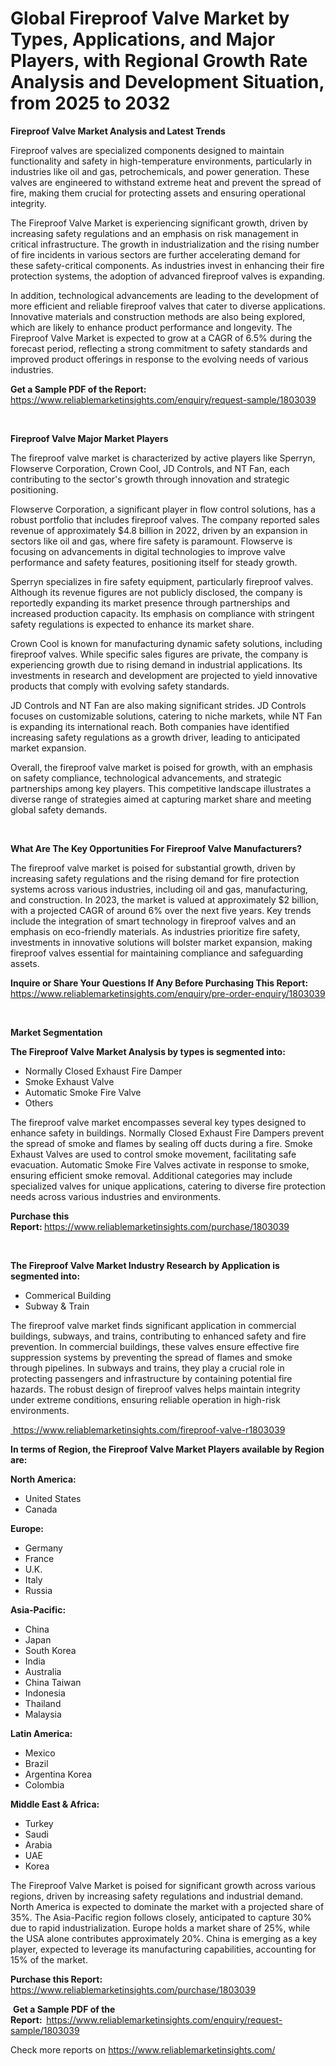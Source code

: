 <p><h1>Global Fireproof Valve Market by Types, Applications, and Major Players, with Regional Growth Rate Analysis and Development Situation, from 2025 to 2032</h1></p><p><strong>Fireproof Valve Market Analysis and Latest Trends</strong></p>
<p><p>Fireproof valves are specialized components designed to maintain functionality and safety in high-temperature environments, particularly in industries like oil and gas, petrochemicals, and power generation. These valves are engineered to withstand extreme heat and prevent the spread of fire, making them crucial for protecting assets and ensuring operational integrity. </p><p>The Fireproof Valve Market is experiencing significant growth, driven by increasing safety regulations and an emphasis on risk management in critical infrastructure. The growth in industrialization and the rising number of fire incidents in various sectors are further accelerating demand for these safety-critical components. As industries invest in enhancing their fire protection systems, the adoption of advanced fireproof valves is expanding.</p><p>In addition, technological advancements are leading to the development of more efficient and reliable fireproof valves that cater to diverse applications. Innovative materials and construction methods are also being explored, which are likely to enhance product performance and longevity. The Fireproof Valve Market is expected to grow at a CAGR of 6.5% during the forecast period, reflecting a strong commitment to safety standards and improved product offerings in response to the evolving needs of various industries.</p></p>
<p><strong>Get a Sample PDF of the Report:&nbsp;</strong> <a href="https://www.reliablemarketinsights.com/enquiry/request-sample/1803039?utm_campaign=2133&utm_medium=2&utm_source=Github&utm_content=ia&utm_term=10042025&utm_id=fireproof-valve">https://www.reliablemarketinsights.com/enquiry/request-sample/1803039</a></p>
<p>&nbsp;</p>
<p><strong>Fireproof Valve Major Market Players</strong></p>
<p><p>The fireproof valve market is characterized by active players like Sperryn, Flowserve Corporation, Crown Cool, JD Controls, and NT Fan, each contributing to the sector's growth through innovation and strategic positioning.</p><p>Flowserve Corporation, a significant player in flow control solutions, has a robust portfolio that includes fireproof valves. The company reported sales revenue of approximately $4.8 billion in 2022, driven by an expansion in sectors like oil and gas, where fire safety is paramount. Flowserve is focusing on advancements in digital technologies to improve valve performance and safety features, positioning itself for steady growth.</p><p>Sperryn specializes in fire safety equipment, particularly fireproof valves. Although its revenue figures are not publicly disclosed, the company is reportedly expanding its market presence through partnerships and increased production capacity. Its emphasis on compliance with stringent safety regulations is expected to enhance its market share.</p><p>Crown Cool is known for manufacturing dynamic safety solutions, including fireproof valves. While specific sales figures are private, the company is experiencing growth due to rising demand in industrial applications. Its investments in research and development are projected to yield innovative products that comply with evolving safety standards.</p><p>JD Controls and NT Fan are also making significant strides. JD Controls focuses on customizable solutions, catering to niche markets, while NT Fan is expanding its international reach. Both companies have identified increasing safety regulations as a growth driver, leading to anticipated market expansion.</p><p>Overall, the fireproof valve market is poised for growth, with an emphasis on safety compliance, technological advancements, and strategic partnerships among key players. This competitive landscape illustrates a diverse range of strategies aimed at capturing market share and meeting global safety demands.</p></p>
<p>&nbsp;</p>
<p><strong>What Are The Key Opportunities For Fireproof Valve Manufacturers?</strong></p>
<p><p>The fireproof valve market is poised for substantial growth, driven by increasing safety regulations and the rising demand for fire protection systems across various industries, including oil and gas, manufacturing, and construction. In 2023, the market is valued at approximately $2 billion, with a projected CAGR of around 6% over the next five years. Key trends include the integration of smart technology in fireproof valves and an emphasis on eco-friendly materials. As industries prioritize fire safety, investments in innovative solutions will bolster market expansion, making fireproof valves essential for maintaining compliance and safeguarding assets.</p></p>
<p><strong>Inquire or Share Your Questions If Any Before Purchasing This Report:</strong> <a href="https://www.reliablemarketinsights.com/enquiry/pre-order-enquiry/1803039?utm_campaign=2133&utm_medium=2&utm_source=Github&utm_content=ia&utm_term=10042025&utm_id=fireproof-valve">https://www.reliablemarketinsights.com/enquiry/pre-order-enquiry/1803039</a></p>
<p>&nbsp;</p>
<p><strong>Market Segmentation</strong></p>
<p><strong>The Fireproof Valve Market Analysis by types is segmented into:</strong></p>
<p><ul><li>Normally Closed Exhaust Fire Damper</li><li>Smoke Exhaust Valve</li><li>Automatic Smoke Fire Valve</li><li>Others</li></ul></p>
<p><p>The fireproof valve market encompasses several key types designed to enhance safety in buildings. Normally Closed Exhaust Fire Dampers prevent the spread of smoke and flames by sealing off ducts during a fire. Smoke Exhaust Valves are used to control smoke movement, facilitating safe evacuation. Automatic Smoke Fire Valves activate in response to smoke, ensuring efficient smoke removal. Additional categories may include specialized valves for unique applications, catering to diverse fire protection needs across various industries and environments.</p></p>
<p><strong>Purchase this Report:&nbsp;</strong><a href="https://www.reliablemarketinsights.com/purchase/1803039?utm_campaign=2133&utm_medium=2&utm_source=Github&utm_content=ia&utm_term=10042025&utm_id=fireproof-valve">https://www.reliablemarketinsights.com/purchase/1803039</a></p>
<p>&nbsp;</p>
<p><strong>The Fireproof Valve Market Industry Research by Application is segmented into:</strong></p>
<p><ul><li>Commerical Building</li><li>Subway & Train</li></ul></p>
<p><p>The fireproof valve market finds significant application in commercial buildings, subways, and trains, contributing to enhanced safety and fire prevention. In commercial buildings, these valves ensure effective fire suppression systems by preventing the spread of flames and smoke through pipelines. In subways and trains, they play a crucial role in protecting passengers and infrastructure by containing potential fire hazards. The robust design of fireproof valves helps maintain integrity under extreme conditions, ensuring reliable operation in high-risk environments.</p></p>
<p><a href="https://www.reliablemarketinsights.com/fireproof-valve-r1803039?utm_campaign=2133&utm_medium=2&utm_source=Github&utm_content=ia&utm_term=10042025&utm_id=fireproof-valve">&nbsp;https://www.reliablemarketinsights.com/fireproof-valve-r1803039</a></p>
<p><strong>In terms of Region, the Fireproof Valve Market Players available by Region are:</strong></p>
<p>
    <p> <strong> North America: </strong>
        <ul>
            <li>United States</li>
            <li>Canada</li>
        </ul>
        </p> 
    <p> <strong> Europe: </strong>
        <ul>
            <li>Germany</li>
            <li>France</li>
            <li>U.K.</li>
            <li>Italy</li>
            <li>Russia</li>
        </ul>
        </p> 
    <p> <strong> Asia-Pacific: </strong>
        <ul>
            <li>China</li>
            <li>Japan</li>
            <li>South Korea</li>
            <li>India</li>
            <li>Australia</li>
            <li>China Taiwan</li>
            <li>Indonesia</li>
            <li>Thailand</li>
            <li>Malaysia</li>
        </ul>
        </p> 
    <p> <strong> Latin America: </strong>
        <ul>
            <li>Mexico</li>
            <li>Brazil</li>
            <li>Argentina Korea</li>
            <li>Colombia</li>
        </ul>
        </p> 
    <p> <strong> Middle East & Africa: </strong>
        <ul>
            <li>Turkey</li>
            <li>Saudi</li>
            <li>Arabia</li>
            <li>UAE</li>
            <li>Korea</li>
        </ul>
    </p>
    </p>
<p><p>The Fireproof Valve Market is poised for significant growth across various regions, driven by increasing safety regulations and industrial demand. North America is expected to dominate the market with a projected share of 35%. The Asia-Pacific region follows closely, anticipated to capture 30% due to rapid industrialization. Europe holds a market share of 25%, while the USA alone contributes approximately 20%. China is emerging as a key player, expected to leverage its manufacturing capabilities, accounting for 15% of the market.</p></p>
<p><strong>Purchase this Report: </strong><a href="https://www.reliablemarketinsights.com/purchase/1803039?utm_campaign=2133&utm_medium=2&utm_source=Github&utm_content=ia&utm_term=10042025&utm_id=fireproof-valve">https://www.reliablemarketinsights.com/purchase/1803039</a></p>
<p>&nbsp;<strong>Get a Sample PDF of the Report:&nbsp;&nbsp;</strong><a href="https://www.reliablemarketinsights.com/enquiry/request-sample/1803039?utm_campaign=2133&utm_medium=2&utm_source=Github&utm_content=ia&utm_term=10042025&utm_id=fireproof-valve">https://www.reliablemarketinsights.com/enquiry/request-sample/1803039</a></p>
<p><strong></strong></p>
<p>Check more reports on <a href="https://www.reliablemarketinsights.com/?utm_campaign=2133&utm_medium=2&utm_source=Github&utm_content=ia&utm_term=10042025&utm_id=fireproof-valve">https://www.reliablemarketinsights.com/</a></p>